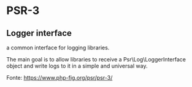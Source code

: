 # PSR-3
## Logger interface
a common interface for logging libraries.

The main goal is to allow libraries to receive a Psr\Log\LoggerInterface object and write logs to it in a simple and universal way. 

Fonte: https://www.php-fig.org/psr/psr-3/